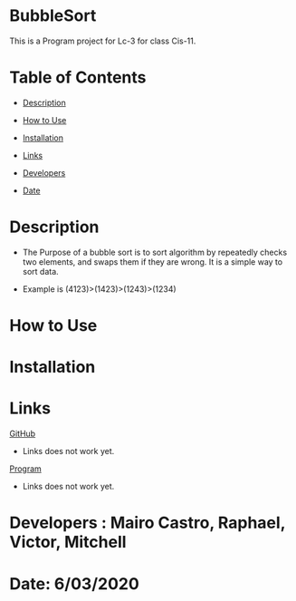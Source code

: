 # BubbleSort

This is a Program project for Lc-3 for class Cis-11.

# Table of Contents

- [Description]()

- [How to Use]()

- [Installation]()

- [Links]()

- [Developers]()

- [Date]()

# Description

* The Purpose of a bubble sort is to sort algorithm by repeatedly checks two elements, and swaps them if they are wrong. It is a simple way to sort data. 

* Example is (4123)>(1423)>(1243)>(1234)

# How to Use

# Installation

# Links

[GitHub](https://github.com/Mabe2515/BubbleSort/edit/master/README.md)
* Links does not work yet.

[Program](https://github.com/Mabe2515/BubbleSort/edit/master/README.md)
* Links does not work yet.







# Developers : Mairo Castro, Raphael, Victor, Mitchell

# Date: 6/03/2020
